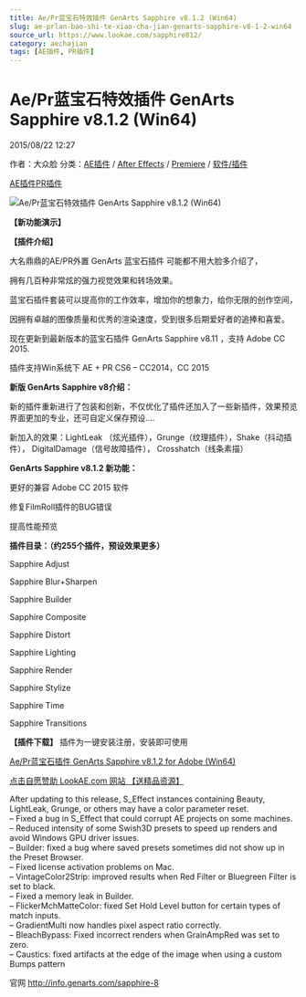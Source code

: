 ```yaml
---
title: Ae/Pr蓝宝石特效插件 GenArts Sapphire v8.1.2 (Win64)
slug: ae-prlan-bao-shi-te-xiao-cha-jian-genarts-sapphire-v8-1-2-win64
source_url: https://www.lookae.com/sapphire812/
category: aechajian
tags: [AE插件, PR插件]
---
```

# Ae/Pr蓝宝石特效插件 GenArts Sapphire v8.1.2 (Win64)

2015/08/22 12:27

作者：大众脸
分类：[AE插件](https://www.lookae.com/after-effects/aechajian/) / [After Effects](https://www.lookae.com/after-effects/) / [Premiere](https://www.lookae.com/qitarjcj/premierezy/) / [软件/插件](https://www.lookae.com/qitarjcj/)

[AE插件](https://www.lookae.com/tag/ae%e6%8f%92%e4%bb%b6/)[PR插件](https://www.lookae.com/tag/pr%e6%8f%92%e4%bb%b6/)

![Ae/Pr蓝宝石特效插件 GenArts Sapphire v8.1.2 (Win64)](https://www.lookae.com/wp-content/uploads/2015/06/Sapphire.jpg "Ae/Pr蓝宝石特效插件 GenArts Sapphire v8.1.2 (Win64)-LookAE.com")

**【新功能演示】**

**【插件介绍】**

大名鼎鼎的AE/PR外置 GenArts 蓝宝石插件 可能都不用大脸多介绍了，

拥有几百种非常炫的强力视觉效果和转场效果。

蓝宝石插件套装可以提高你的工作效率，增加你的想象力，给你无限的创作空间，

因拥有卓越的图像质量和优秀的渲染速度，受到很多后期爱好者的追捧和喜爱。

现在更新到最新版本的蓝宝石插件 GenArts Sapphire v8.11 ，支持 Adobe CC 2015.

插件支持Win系统下 AE + PR CS6 – CC2014，CC 2015

**新版 GenArts Sapphire v8介绍：**

新的插件重新进行了包装和创新，不仅优化了插件还加入了一些新插件，效果预览界面更加的专业，还可自定义保存预设….

新加入的效果：LightLeak （炫光插件），Grunge（纹理插件），Shake（抖动插件）， DigitalDamage（信号故障插件）， Crosshatch（线条素描）

**GenArts Sapphire v8.1.2 新功能：**

更好的兼容 Adobe CC 2015 软件

修复FilmRoll插件的BUG错误

提高性能预览

**插件目录：（约255个插件，预设效果更多）**

Sapphire Adjust

Sapphire Blur+Sharpen

Sapphire Builder

Sapphire Composite

Sapphire Distort

Sapphire Lighting

Sapphire Render

Sapphire Stylize

Sapphire Time

Sapphire Transitions

**【插件下载】** 插件为一键安装注册，安装即可使用

[Ae/Pr蓝宝石插件 GenArts Sapphire v8.1.2 for Adobe (Win64)](https://www.400gb.com/file/114108485)

[点击自愿赞助 LookAE.com 网站 【送精品资源】](https://www.lookae.com/sponsor/)

After updating to this release, S\_Effect instances containing Beauty, LightLeak, Grunge, or others may have a color parameter reset.  
– Fixed a bug in S\_Effect that could corrupt AE projects on some machines.  
– Reduced intensity of some Swish3D presets to speed up renders and avoid Windows GPU driver issues.  
– Builder: fixed a bug where saved presets sometimes did not show up in the Preset Browser.  
– Fixed license activation problems on Mac.  
– VintageColor2Strip: improved results when Red Filter or Bluegreen Filter is set to black.  
– Fixed a memory leak in Builder.  
– FlickerMchMatteColor: fixed Set Hold Level button for certain types of match inputs.  
– GradientMulti now handles pixel aspect ratio correctly.  
– BleachBypass: Fixed incorrect renders when GrainAmpRed was set to zero.  
– Caustics: fixed artifacts at the edge of the image when using a custom Bumps pattern

官网 http://info.genarts.com/sapphire-8
